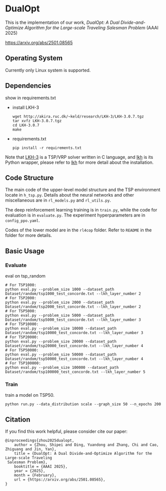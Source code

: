 # DualOpt

This is the implementation of our work, *DualOpt: A Dual Divide-and-Optimize Algorithm for the Large-scale Traveling
Salesman Problem* (AAAI 2025)

https://arxiv.org/abs/2501.08565

## Operating System

Currently only Linux system is supported.

## Dependencies

show in requirements.txt

- install LKH-3

  ```
  wget http://akira.ruc.dk/~keld/research/LKH-3/LKH-3.0.7.tgz
  tar xvfz LKH-3.0.7.tgz
  cd LKH-3.0.7
  make
  ```

- requirements.txt

  ```
  pip install -r requirements.txt
  ```

Note that [LKH-3](http://akira.ruc.dk/~keld/research/LKH-3/) is a TSP/VRP solver written in C language, and [lkh](https://github.com/ben-hudson/pylkh) is its Python wrapper, please refer to [lkh](https://github.com/ben-hudson/pylkh) for more detail about the installation.



## Code Structure

The main code of the upper-level model structure and the TSP environment locate in `h_tsp.py`.
Details about the neural networks and other miscellaneous are in `rl_models.py` and `rl_utils.py`.

The deep reinforcement learning training is in `train.py`, while the code for evaluation is in `evaluate.py`.
The experiment hyperparameters are in `config_ppo.yaml`.

Codes of the lower model are in the `rl4cop` folder. Refer to `README` in the folder for more details.

## Basic Usage

### Evaluate

eval on tsp_random

```
# For TSP1000:
python eval.py --problem_size 1000 --dataset_path Dataset/random/tsp1000_test_concorde.txt --lkh_layer_number 2 
# For TSP2000:
python eval.py --problem_size 2000 --dataset_path Dataset/random/tsp2000_test_concorde.txt --lkh_layer_number 2 
# For TSP5000:
python eval.py --problem_size 5000 --dataset_path Dataset/random/tsp5000_test_concorde.txt --lkh_layer_number 3 
# For TSP10000:
python eval.py --problem_size 10000 --dataset_path Dataset/random/tsp10000_test_concorde.txt --lkh_layer_number 3
# For TSP20000:
python eval.py --problem_size 20000 --dataset_path Dataset/random/tsp20000_test_concorde.txt --lkh_layer_number 4 
# For TSP50000:
python eval.py --problem_size 50000 --dataset_path Dataset/random/tsp50000_test_concorde.txt --lkh_layer_number 4 
# For TSP100000:
python eval.py --problem_size 100000 --dataset_path Dataset/random/tsp100000_test_concorde.txt --lkh_layer_number 5 
```

### Train

train a model on TSP50.

```
python run.py --data_distribution scale --graph_size 50 --n_epochs 200
```
## Citation

If you find this work helpful, please consider cite our paper:

```
@inproceedings{zhou2025dualopt,
    author = {Zhou, Shipei and Ding, Yuandong and Zhang, Chi and Cao, Zhiguang and Jin, Yan},
    title = {DualOpt: A Dual Divide-and-Optimize Algorithm for the Large-scale Traveling
 Salesman Problem},
    booktitle = {AAAI 2025},
    year = {2025},
    month = {February},
    url = {https://arxiv.org/abs/2501.08565},
}
```


